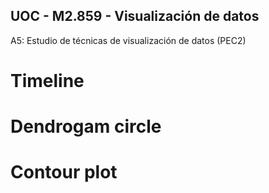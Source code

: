 ## UOC - M2.859 - Visualización de datos

A5: Estudio de técnicas de visualización de datos (PEC2)

# Timeline



# Dendrogam circle



# Contour plot

